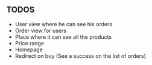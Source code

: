 ## TODOS

- User view where he can see his orders
- Order view for users
- Place where it can see all the products
- Price range
- Homepage
- Redirect on buy (See a success on the list of orders)
